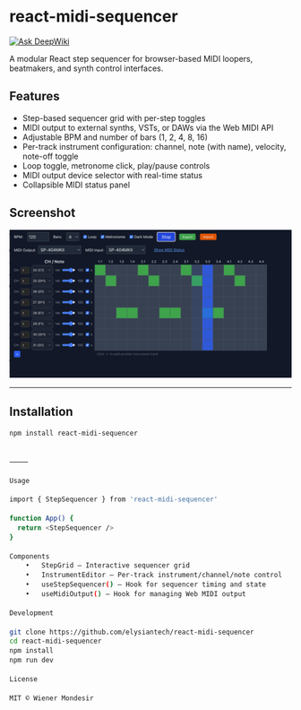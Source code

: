 # react-midi-sequencer
[![Ask DeepWiki](https://deepwiki.com/badge.svg)](https://deepwiki.com/elysiantech/react-midi-sequencer)

A modular React step sequencer for browser-based MIDI loopers, beatmakers, and synth control interfaces.

## Features

- Step-based sequencer grid with per-step toggles
- MIDI output to external synths, VSTs, or DAWs via the Web MIDI API
- Adjustable BPM and number of bars (1, 2, 4, 8, 16)
- Per-track instrument configuration: channel, note (with name), velocity, note-off toggle
- Loop toggle, metronome click, play/pause controls
- MIDI output device selector with real-time status
- Collapsible MIDI status panel

## Screenshot

![Step Sequencer Screenshot](./assets/screenshot.png)

---

## Installation

```bash
npm install react-midi-sequencer


⸻

Usage

import { StepSequencer } from 'react-midi-sequencer'

function App() {
  return <StepSequencer />
}

Components
	•	StepGrid – Interactive sequencer grid
	•	InstrumentEditor – Per-track instrument/channel/note control
	•	useStepSequencer() – Hook for sequencer timing and state
	•	useMidiOutput() – Hook for managing Web MIDI output

Development

git clone https://github.com/elysiantech/react-midi-sequencer
cd react-midi-sequencer
npm install
npm run dev

License

MIT © Wiener Mondesir

